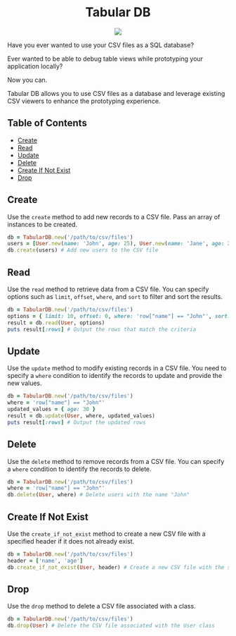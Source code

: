 <h1 align="center">Tabular DB</h1>
<p align="center">
<img src="https://github.com/devcarlosmolero/tabular-db/actions/workflows/rspec.yml/badge.svg"/>
</p>

Have you ever wanted to use your CSV files as a SQL database?

Ever wanted to be able to debug table views while prototyping your application locally?

Now you can.

Tabular DB allows you to use CSV files as a database and leverage existing CSV viewers to enhance the prototyping experience.

## Table of Contents

- [Create](#create)
- [Read](#read)
- [Update](#update)
- [Delete](#delete)
- [Create If Not Exist](#create-if-not-exist)
- [Drop](#drop)

## Create

Use the `create` method to add new records to a CSV file. Pass an array of instances to be created.

```ruby
db = TabularDB.new('/path/to/csv/files')
users = [User.new(name: 'John', age: 25), User.new(name: 'Jane', age: 28)]
db.create(users) # Add new users to the CSV file
```

## Read

Use the `read` method to retrieve data from a CSV file. You can specify options such as `limit`, `offset`, `where`, and `sort` to filter and sort the results.

```ruby
db = TabularDB.new('/path/to/csv/files')
options = { limit: 10, offset: 0, where: 'row["name"] == "John"', sort: 'row["age"]' }
result = db.read(User, options)
puts result[:rows] # Output the rows that match the criteria
```

## Update

Use the `update` method to modify existing records in a CSV file. You need to specify a `where` condition to identify the records to update and provide the new values.

```ruby
db = TabularDB.new('/path/to/csv/files')
where = 'row["name"] == "John"'
updated_values = { age: 30 }
result = db.update(User, where, updated_values)
puts result[:rows] # Output the updated rows
```

## Delete

Use the `delete` method to remove records from a CSV file. You can specify a `where` condition to identify the records to delete.

```ruby
db = TabularDB.new('/path/to/csv/files')
where = 'row["name"] == "John"'
db.delete(User, where) # Delete users with the name "John"
```

## Create If Not Exist

Use the `create_if_not_exist` method to create a new CSV file with a specified header if it does not already exist.

```ruby
db = TabularDB.new('/path/to/csv/files')
header = ['name', 'age']
db.create_if_not_exist(User, header) # Create a new CSV file with the specified header if it doesn't exist
```

## Drop

Use the `drop` method to delete a CSV file associated with a class.

```ruby
db = TabularDB.new('/path/to/csv/files')
db.drop(User) # Delete the CSV file associated with the User class
```
